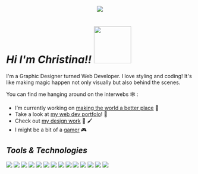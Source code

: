 
<div style="background-color:black, width:100%">
<p align="center">
  <img src="https://github.com/imriven/imriven/blob/master/profile.gif?raw=true"/>
</p>
</div>


 
  # _Hi I'm Christina!!_ <img src="https://media.giphy.com/media/XfaQkOWb3WiUGBDtj4/giphy.gif?raw=true" width="100"/>

 
I'm a Graphic Designer turned Web Developer. I love styling and coding! It's like making magic happen not only visually but also behind the scenes. 

You can find me hanging around on the interwebs 🕸️ :

- I’m currently working on [making the world a better place](https://huemanistic.org/) 🌱 
- Take a look at [my web dev portfolo](https://www.christinaharris.dev/)! 📘 
- Check out [my design work](https://christinaharris.design/) 🎨 🖌️ 
- I might be a bit of a [gamer](https://psnprofiles.com/imriven) 🎮 

## _Tools & Technologies_
  <img src="https://img.shields.io/badge/OS-MAC-black?style=plastic&logo=apple"/> <img src="https://img.shields.io/badge/OS-Windows-black?style=plastic&logo=microsoft"/> <img src="https://img.shields.io/badge/Editor-VSCode-green?style=plastic&logo=visual-studio-code"/> <img src="https://img.shields.io/badge/Editor-Sublime-green?style=plastic&logo=sublime-text"/> <img src="https://img.shields.io/badge/Editor-Atom-green?style=plastic&logo=atom"/> <img src="https://img.shields.io/badge/Editor-Brackets-green?style=plastic&logo=brackets"/> <img src="https://img.shields.io/badge/Language-Javascript-lightgray?style=plastic&logo=javascript"/> <img src="https://img.shields.io/badge/Language-Python-lightgray?style=plastic&logo=python"/> <img src="https://img.shields.io/badge/Language-Ruby-lightgray?style=plastic&logo=ruby"/> <img src="https://img.shields.io/badge/Version%20Control-Github-blue?style=plastic&logo=github"/> <img src="https://img.shields.io/badge/Version%20Control-BitBucket-blue?style=plastic&logo=bitbucket"/> <img src="https://img.shields.io/badge/Framework-React-orange?style=plastic&logo=react"/> <img src="https://img.shields.io/badge/State%20Management-Redux-blue?style=plastic&logo=redux"/>  <img src="https://img.shields.io/badge/State%20Management-Context%20API-blue?style=plastic&logo=context-api"/>


